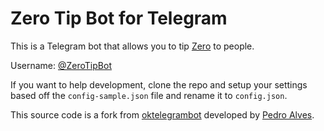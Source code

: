 # Zero Tip Bot for Telegram

This is a Telegram bot that allows you to tip [Zero](https://coinmarketcap.com/currencies/zero/) to people.

Username: [@ZeroTipBot](https://t.me/ZeroTipBot)

If you want to help development, clone the repo and setup your settings based off the `config-sample.json` file and rename it to `config.json`.

This source code is a fork from [oktelegrambot](https://github.com/pta2002/oktelegrambot/) developed by [Pedro Alves](https://github.com/pta2002).
